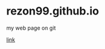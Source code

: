 # rezon99.github.io
my web page on git
<p><a href="https://vod-progressive.akamaized.net/exp=1612043702~acl=%2A%2F759072462.mp4%2A~hmac=d728e73710f2a229297643bccde7d569eafdc4e8a97a9aa9eea0390a2dbfa57b/vimeo-prod-skyfire-std-us/01/3714/8/218573298/759072462.mp4"> link</a></p>
